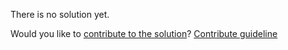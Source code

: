 
There is no solution yet.

Would you like to [contribute to the solution](https://github.com/BFEdev/BFE.dev-solutions/blob/main/question/what-is-xss-how-to-prevent-it_en.md)? [Contribute guideline](https://github.com/BFEdev/BFE.dev-solutions#how-to-contribute)

